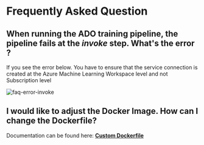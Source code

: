 # Frequently Asked Question

## When running the ADO training pipeline, the pipeline fails at the _invoke_ step. What's the error ?

If you see the error below. You have to ensure that the service connection is created at the Azure Machine Learning Workspace level and not Subscription level

![faq-error-invoke](../media/FAQ-invoke.error.png)

## I would like to adjust the Docker Image. How can I change the Dockerfile?

Documentation can be found here: 
**[Custom Dockerfile](../AdjustingDockerfile.md)**
